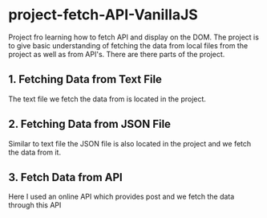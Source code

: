 # project-fetch-API-VanillaJS

Project fro learning how to fetch API and display on the DOM. The project is to give basic understanding of fetching the data from local files from the project as well as from API's. There are there parts of the project.

## 1. Fetching Data from Text File

The text file we fetch the data from is located in the project.

## 2. Fetching Data from JSON File

Similar to text file the JSON file is also located in the project and we fetch the data from it.

## 3. Fetch Data from API

Here I used an online API which provides post and we fetch the data through this API
